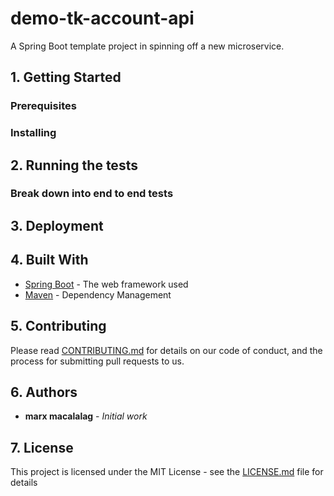# demo-tk-account-api

A Spring Boot template project in spinning off a new microservice.

## 1. Getting Started


### Prerequisites


### Installing


## 2. Running the tests


### Break down into end to end tests


## 3. Deployment


## 4. Built With

* [Spring Boot](https://spring.io/projects/spring-boot) - The web framework used
* [Maven](https://maven.apache.org/) - Dependency Management

## 5. Contributing

Please read [CONTRIBUTING.md](https://gist.github.com/PurpleBooth/b24679402957c63ec426) for details on our code of conduct, and the process for submitting pull requests to us.

## 6. Authors

* **marx macalalag** - *Initial work*

## 7. License

This project is licensed under the MIT License - see the [LICENSE.md](LICENSE.md) file for details
